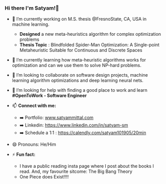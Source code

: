 ### Hi there I'm Satyam!👋

<!--
**05satyam/05satyam** is a ✨ _special_ ✨ repository because its `README.md` (this file) appears on your GitHub profile.
-->

- 🔭 I’m currently working on M.S. thesis @FresnoState, CA, USA in machine learning.
  - **Designed** a new meta-heuristics algorithm for complex optimization problems
  - **Thesis Topic** : Blindfolded Spider-Man Optimization: A Single-point Metaheuristic  Suitable for Continuous and Discrete Spaces

- 🌱 I’m currently learning how meta-heuristic algorithms works for optimization and can we use them to solve NP-hard problems.
- 👯 I’m looking to collaborate on software design projects, machine learning algorithm optimizations and deep learning neural nets.
- 🤔 I’m looking for help with finding a good place to work and learn **#OpenToWork - Software Engineer**
- 📫 **Connect with me:**  
     - ➡️ Portfolio: www.satyammittal.com
     - ➡️ Linkedin: https://www.linkedin.com/in/satyam-sm
     - ➡️ Schedule a 1:1 : https://calendly.com/satyam101905/20min
- 😄 Pronouns: He/Him
- ⚡ **Fun fact:**
     - I have a public reading insta page where I post about the books I read. And, my favourite sitcome: The Big Bang Theory
     - One Piece does Exist!!!!
              
